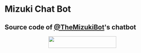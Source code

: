 # Mizuki Chat Bot

## Source code of [@TheMizukiBot](https://t.me/TheMizukiBot)'s chatbot


<p align="center"><a href="https://heroku.com/deploy?template=https://github.com/Damantha126/Mizuki-Chat-Bot"> <img src="https://img.shields.io/badge/Deploy%20To%20Heroku-black?style=for-the-badge&logo=heroku" width="220" height="38.45"/></a></p>
